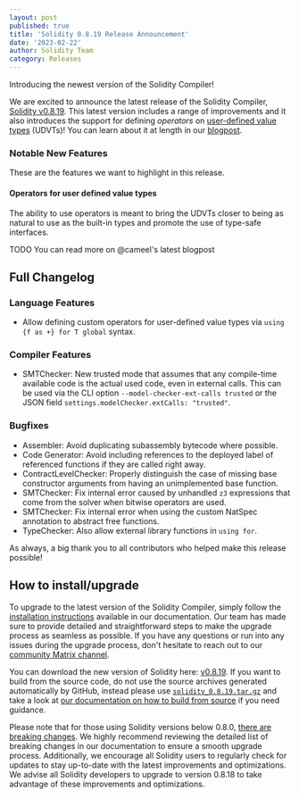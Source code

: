 ```yaml
---
layout: post
published: true
title: 'Solidity 0.8.19 Release Announcement'
date: '2023-02-22'
author: Solidity Team
category: Releases
---
```


Introducing the newest version of the Solidity Compiler!

We are excited to announce the latest release of the Solidity Compiler, [Solidity v0.8.19](https://github.com/ethereum/solidity/releases/tag/v0.8.19). 
This latest version includes a range of improvements and it also introduces the support for defining *operators* on [user-defined value types](https://docs.soliditylang.org/en/latest/types.html#user-defined-value-types) (UDVTs)!
You can learn about it at length in our [blogpost](https://blog.soliditylang.org/2023/02/22/user-defined-operators).

### Notable New Features
These are the features we want to highlight in this release.

#### Operators for user defined value types
The ability to use operators is meant to bring the UDVTs closer to being as natural to use
as the built-in types and promote the use of type-safe interfaces.

TODO You can read more on @cameel's latest blogpost

## Full Changelog
### Language Features
* Allow defining custom operators for user-defined value types via ``using {f as +} for T global`` syntax.

### Compiler Features
* SMTChecker: New trusted mode that assumes that any compile-time available code is the actual used code, even in external calls. This can be used via the CLI option ``--model-checker-ext-calls trusted`` or the JSON field ``settings.modelChecker.extCalls: "trusted"``.

### Bugfixes
* Assembler: Avoid duplicating subassembly bytecode where possible.
* Code Generator: Avoid including references to the deployed label of referenced functions if they are called right away.
* ContractLevelChecker: Properly distinguish the case of missing base constructor arguments from having an unimplemented base function.
* SMTChecker: Fix internal error caused by unhandled ``z3`` expressions that come from the solver when bitwise operators are used.
* SMTChecker: Fix internal error when using the custom NatSpec annotation to abstract free functions.
* TypeChecker: Also allow external library functions in ``using for``.

As always, a big thank you to all contributors who helped make this release possible!

## How to install/upgrade
To upgrade to the latest version of the Solidity Compiler, simply follow the [installation instructions](https://docs.soliditylang.org/en/v0.8.19/installing-solidity.html) available in our documentation. 
Our team has made sure to provide detailed and straightforward steps to make the upgrade process as seamless as possible. If you have any questions or run into any issues during the upgrade process, don't hesitate to reach out to our [community Matrix channel](https://matrix.to/#/#ethereum_solidity:gitter.im). 

You can download the new version of Solidity here: [v0.8.19](https://github.com/ethereum/solidity/releases/tag/v0.8.19).
If you want to build from the source code, do not use the source archives generated automatically by GitHub, instead please use [`solidity_0.8.19.tar.gz`](https://github.com/ethereum/solidity/releases/download/v0.8.19/solidity_0.8.19.tar.gz) and take a look at [our documentation on how to build from source](https://docs.soliditylang.org/en/v0.8.19/installing-solidity.html#building-from-source) if you need guidance.

Please note that for those using Solidity versions below 0.8.0, [there are breaking changes](https://docs.soliditylang.org/en/v0.8.18/080-breaking-changes.html). 
We highly recommend reviewing the detailed list of breaking changes in our documentation to ensure a smooth upgrade process. Additionally, we encourage all Solidity users to regularly check for updates to stay up-to-date with the latest improvements and optimizations.
We advise all Solidity developers to upgrade to version 0.8.18 to take advantage of these improvements and optimizations.

